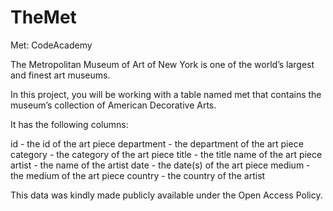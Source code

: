 # TheMet
Met: CodeAcademy

The Metropolitan Museum of Art of New York is one of the world’s largest and finest art museums.

In this project, you will be working with a table named met that contains the museum’s collection of American Decorative Arts.

It has the following columns:

id - the id of the art piece
department - the department of the art piece
category - the category of the art piece
title - the title name of the art piece
artist - the name of the artist
date - the date(s) of the art piece
medium - the medium of the art piece
country - the country of the artist

This data was kindly made publicly available under the Open Access Policy.
